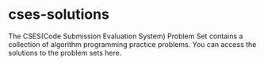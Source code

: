 # cses-solutions
The CSES(Code Submission Evaluation System) Problem Set contains a collection of algorithm programming practice problems. You can access the solutions to the problem sets here.
